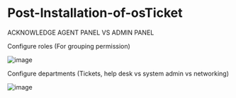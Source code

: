 # Post-Installation-of-osTicket



ACKNOWLEDGE AGENT PANEL VS ADMIN PANEL

Configure roles (For grouping permission)

![image](https://github.com/user-attachments/assets/601cd64b-9ce7-4d89-9b2d-9ca79852b884)

Configure departments (Tickets, help desk vs system admin vs networking)

![image](https://github.com/user-attachments/assets/6d7458c1-9e27-4101-aaf6-7c76c8d78efa)
